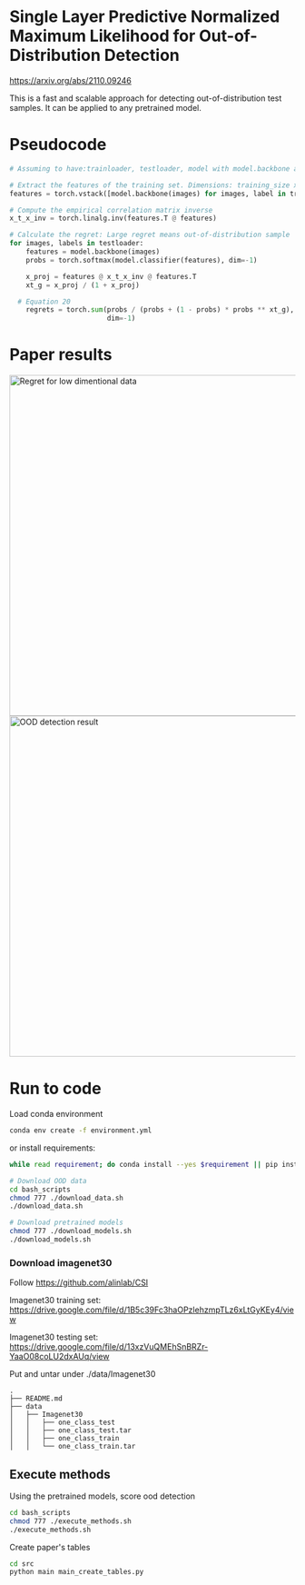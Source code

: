 # Single Layer Predictive Normalized Maximum Likelihood for Out-of-Distribution Detection 
https://arxiv.org/abs/2110.09246

This is a fast and scalable approach for detecting out-of-distribution test samples.
It can be applied to any pretrained model.

# Pseudocode
```python
# Assuming to have:trainloader, testloader, model with model.backbone and model.classifer methods

# Extract the features of the training set. Dimensions: training_size x num_features
features = torch.vstack([model.backbone(images) for images, label in trainloader])

# Compute the empirical correlation matrix inverse
x_t_x_inv = torch.linalg.inv(features.T @ features)

# Calculate the regret: Large regret means out-of-distribution sample
for images, labels in testloader:
    features = model.backbone(images)
    probs = torch.softmax(model.classifier(features), dim=-1)

    x_proj = features @ x_t_x_inv @ features.T
    xt_g = x_proj / (1 + x_proj)

  # Equation 20
    regrets = torch.sum(probs / (probs + (1 - probs) * probs ** xt_g),
                        dim=-1)
```

# Paper results
<img src="https://github.com/kobybibas/pnml_ood_detection/blob/master/img_low_dim_regret.jpg" alt="Regret for low dimentional data" width=600>
<img src="https://github.com/kobybibas/pnml_ood_detection/blob/master/img_densenet-100_ood_results.jpg" alt="OOD detection result" width=600>

# Run to code

Load conda environment
```bash
conda env create -f environment.yml
```
or install requirements:
```bash
while read requirement; do conda install --yes $requirement || pip install $requirement; done < requirements.txt 
```

```bash
# Download OOD data
cd bash_scripts
chmod 777 ./download_data.sh
./download_data.sh

# Download pretrained models
chmod 777 ./download_models.sh
./download_models.sh
```

### Download imagenet30
Follow https://github.com/alinlab/CSI

Imagenet30 training set:
https://drive.google.com/file/d/1B5c39Fc3haOPzlehzmpTLz6xLtGyKEy4/view

Imagenet30 testing set:
https://drive.google.com/file/d/13xzVuQMEhSnBRZr-YaaO08coLU2dxAUq/view

Put and untar under ./data/Imagenet30
```
.
├── README.md
├── data
│   ├── Imagenet30
│   │   ├── one_class_test
│   │   ├── one_class_test.tar
│   │   ├── one_class_train
│   │   └── one_class_train.tar
```

## Execute methods

Using the pretrained models, score ood detection

```bash
cd bash_scripts
chmod 777 ./execute_methods.sh
./execute_methods.sh
```

Create paper's tables
```bash
cd src
python main main_create_tables.py
```

